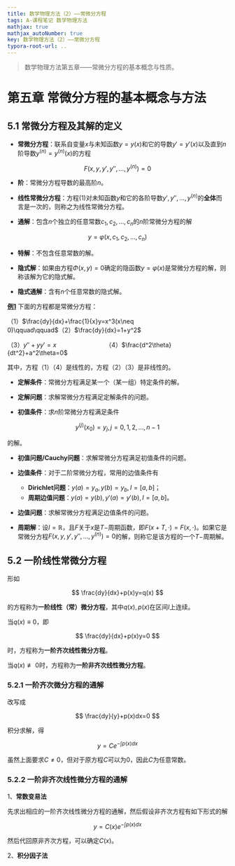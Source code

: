 ```yaml
---
title: 数学物理方法（2）——常微分方程
tags: A-课程笔记 数学物理方法
mathjax: true
mathjax_autoNumber: true
key: 数学物理方法（2）——常微分方程
typora-root-url: ..
---
```


> 数学物理方法第五章——常微分方程的基本概念与性质。

<!--more-->

# 第五章  常微分方程的基本概念与方法

## 5.1  常微分方程及其解的定义

- **常微分方程**：联系自变量$x$与未知函数$y=y(x)$和它的导数$y'=y'(x)$以及直到$n$阶导数$y^{(n)}=y^{(n)}(x)$的方程

$$
F(x,y,y',y'',...,y^{(n)})=0
$$

- **阶**：常微分方程导数的最高阶$n$。

- **线性常微分方程**：方程(1)对未知函数$y$和它的各阶导数$y',y'',...,y^{(n)}$的**全体**而言是一次的，则称之为线性常微分方程。

- **通解**：包含$n$个独立的任意常数$c_1,c_2,...,c_n$的$n$阶常微分方程的解

$$
y=\varphi(x,c_1,c_2,...,c_n)
$$

- **特解**：不包含任意常数的解。

- **隐式解**：如果由方程$\Phi(x,y)=0$确定的隐函数$y=\varphi(x)$是常微分方程的解，则称该解为它的隐式解。

- **隐式通解**：含有$n$个任意常数的隐式解。

**<u>例1</u>**  下面的方程都是常微分方程：

（1）$\frac{dy}{dx}+\frac{1}{x}y=x^3(x\neq 0)\qquad\qquad$（2）$\frac{dy}{dx}=1+y^2$

（3）$y''+yy'=x\qquad\qquad\qquad\quad$（4）$\frac{d^2\theta}{dt^2}+a^2\theta=0$

其中，方程（1）（4）是线性的，方程（2）（3）是非线性的。

- **定解条件**：常微分方程满足某一个（某一组）特定条件的解。

- **定解问题**：求解常微分方程满足定解条件的问题。

- **初值条件**：求$n$阶常微分方程满足条件

$$
y^{(j)}(x_0)=y_j,j=0,1,2,...,n-1
$$

的解。

- **初值问题/Cauchy问题**：求解常微分方程满足初值条件的问题。

- **边值条件**：对于二阶常微分方程，常用的边值条件有
    - **Dirichlet问题**：$y(a)=y_a,y(b)=y_b,I=[a,b]$；
    - **周期边值问题**：$y(a)=y(b),y'(a)=y'(b),I=[a,b]$。

- **边值问题**：求解常微分方程满足边值条件的问题。

- **周期解**：设$I=\mathbb{R}$，且$F$关于$x$是$T-$周期函数，即$F(x+T,\cdot)=F(x,\cdot)$。如果它是常微分方程$F(x,y,y',y'',...,y^{(n)})=0$的解，则称它是该方程的一个$T-$周期解。

## 5.2  一阶线性常微分方程

形如

$$
\frac{dy}{dx}+p(x)y=q(x)
$$

的方程称为**一阶线性（常）微分方程**，其中$q(x),p(x)$在区间$I$上连续。

当$q(x)\equiv 0$，即

$$
\frac{dy}{dx}+p(x)y=0
$$

时，方程称为**一阶齐次线性微分方程**。

当$q(x)\not\equiv 0$时，方程称为**一阶非齐次线性微分方程**。

### 5.2.1  一阶齐次微分方程的通解

改写成

$$
\frac{dy}{y}+p(x)dx=0
$$

积分求解，得

$$
y=Ce^{-\int p(x)dx}
$$

虽然上面要求$C\neq 0$，但对于原方程$C$可以为0，因此$C$为任意常数。

### 5.2.2  一阶非齐次线性微分方程的通解

1、**常数变易法**

先求出相应的一阶齐次线性微分方程的通解，然后假设非齐次方程有如下形式的解

$$
y=C(x)e^{-\int p(x)dx}
$$

然后代回原非齐次方程，可以确定$C(x)$。

2、**积分因子法**

